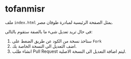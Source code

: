 # tofanmisr
ملف `index.html` يمثل الصفحة الرئيسية لمبادرة طوفان مصر.

فى حال تريد تعديل شىء ما بالصفة ستقوم بالتالى:

 1. ستاخذ نسخة من الكود عن طريق الضغط على `Fork`
 2. اضف التعديل الى النسخة الخاصة بك.
 3. انشاء طلب Pull Request ليتم اضافة التعديل الى النسخة الاصلية.
